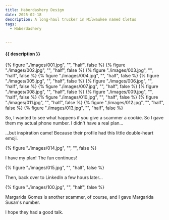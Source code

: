 ```yaml
---
title: Haberdashery Design
date: 2025-02-18
description: A long-haul trucker in Milwaukee named Cletus
tags:
  - Haberdashery


---
```


<h4>{{ description }}</h4>

{% figure "./images/001.jpg", "", "half", false %}
{% figure "./images/002.jpg", "", "half", false %}
{% figure "./images/003.jpg", "", "half", false %}
{% figure "./images/004.jpg", "", "half", false %}
{% figure "./images/005.jpg", "", "half", false %}
{% figure "./images/006.jpg", "", "half", false %}
{% figure "./images/007.jpg", "", "half", false %}
{% figure "./images/008.jpg", "", "half", false %}
{% figure "./images/009.jpg", "", "half", false %}
{% figure "./images/010.jpg", "", "half", false %}
{% figure "./images/011.jpg", "", "half", false %}
{% figure "./images/012.jpg", "", "half", false %}
{% figure "./images/013.jpg", "", "half", false %}

So, I wanted to see what happens if you give a scammer a cookie.  So I gave them my actual phone number.  I didn't have a real plan...

...but inspiration came!  Because their profile had this little double-heart emoji.

{% figure "./images/014.jpg", "", "", false %}

I have my plan!  The fun continues!

{% figure "./images/015.jpg", "", "half", false %}

Then, back over to LinkedIn a few hours later...

{% figure "./images/100.jpg", "", "half", false %}

Margarida Gomes is another scammer, of course, and I gave Margarida Susan's number.

I hope they had a good talk.

